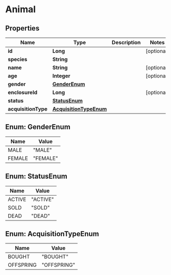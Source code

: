 # Animal

## Properties
Name | Type | Description | Notes
------------ | ------------- | ------------- | -------------
**id** | **Long** |  |  [optional]
**species** | **String** |  | 
**name** | **String** |  |  [optional]
**age** | **Integer** |  |  [optional]
**gender** | [**GenderEnum**](#GenderEnum) |  | 
**enclosureId** | **Long** |  |  [optional]
**status** | [**StatusEnum**](#StatusEnum) |  | 
**acquisitionType** | [**AcquisitionTypeEnum**](#AcquisitionTypeEnum) |  | 

<a name="GenderEnum"></a>
## Enum: GenderEnum
Name | Value
---- | -----
MALE | &quot;MALE&quot;
FEMALE | &quot;FEMALE&quot;

<a name="StatusEnum"></a>
## Enum: StatusEnum
Name | Value
---- | -----
ACTIVE | &quot;ACTIVE&quot;
SOLD | &quot;SOLD&quot;
DEAD | &quot;DEAD&quot;

<a name="AcquisitionTypeEnum"></a>
## Enum: AcquisitionTypeEnum
Name | Value
---- | -----
BOUGHT | &quot;BOUGHT&quot;
OFFSPRING | &quot;OFFSPRING&quot;
